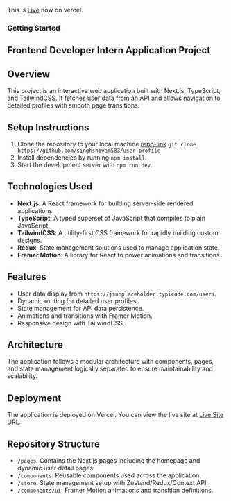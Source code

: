 This is [Live](https://user-profile-assigment.vercel.app/) now on vercel.

### Getting Started
## Frontend Developer Intern Application Project

## Overview
This project is an interactive web application built with Next.js, TypeScript, and TailwindCSS. It fetches user data from an API and allows navigation to detailed profiles with smooth page transitions.

## Setup Instructions
1. Clone the repository to your local machine [repo-link](https://github.com/singhshivam583/user-profile) 
`git clone https://github.com/singhshivam583/user-profile`
2. Install dependencies by running `npm install`.
3. Start the development server with `npm run dev`.

## Technologies Used
- **Next.js**: A React framework for building server-side rendered applications.
- **TypeScript**: A typed superset of JavaScript that compiles to plain JavaScript.
- **TailwindCSS**: A utility-first CSS framework for rapidly building custom designs.
- **Redux**: State management solutions used to manage application state.
- **Framer Motion**: A library for React to power animations and transitions.

## Features
- User data display from `https://jsonplaceholder.typicode.com/users`.
- Dynamic routing for detailed user profiles.
- State management for API data persistence.
- Animations and transitions with Framer Motion.
- Responsive design with TailwindCSS.

## Architecture
The application follows a modular architecture with components, pages, and state management logically separated to ensure maintainability and scalability.

## Deployment
The application is deployed on Vercel. You can view the live site at [Live Site URL](https://user-profile-assigment.vercel.app/).

## Repository Structure
- `/pages`: Contains the Next.js pages including the homepage and dynamic user detail pages.
- `/components`: Reusable components used across the application.
- `/store`: State management setup with Zustand/Redux/Context API.
- `/components/ui`: Framer Motion animations and transition definitions.


```
